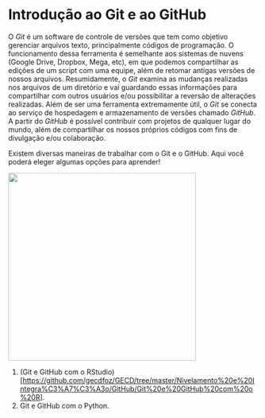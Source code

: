 Introdução ao Git e ao GitHub
=============================

O *Git* é um software de controle de versões que tem como objetivo
gerenciar arquivos texto, principalmente códigos de programação. O
funcionamento dessa ferramenta é semelhante aos sistemas de nuvens
(Google Drive, Dropbox, Mega, etc), em que podemos compartilhar as
edições de um script com uma equipe, além de retomar antigas versões de
nossos arquivos. Resumidamente, o *Git* examina as mudanças realizadas
nos arquivos de um diretório e vai guardando essas informações para
compartilhar com outros usuários e/ou possibilitar a reversão de
alterações realizadas. Além de ser uma ferramenta extremamente útil, o
*Git* se conecta ao serviço de hospedagem e armazenamento de versões
chamado *GitHub*. A partir do *GitHub* é possível contribuir com
projetos de qualquer lugar do mundo, além de compartilhar os nossos
próprios códigos com fins de divulgação e/ou colaboração.

Existem diversas maneiras de trabalhar com o Git e o GitHub. Aqui você
poderá eleger algumas opções para aprender!

<img src="https://1000logos.net/wp-content/uploads/2018/11/GitHub-logo.jpg" style="width:10cm" />

1.  (Git e GitHub com o
    RStudio)\[<a href="https://github.com/gecdfoz/GECD/tree/master/Nivelamento%20e%20Integra%C3%A7%C3%A3o/GitHub/Git%20e%20GitHub%20com%20o%20R" class="uri">https://github.com/gecdfoz/GECD/tree/master/Nivelamento%20e%20Integra%C3%A7%C3%A3o/GitHub/Git%20e%20GitHub%20com%20o%20R</a>\].
2.  Git e GitHub com o Python.
